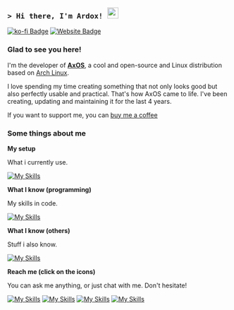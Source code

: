 <!-- List Of Websites-->
[AxOS]: https://www.axos-project.com
[Instagram]: https://instagram.com/lvardox
[github]: https://github.com/levraiardox
[gmail]: mailto:ardox@axos-project.com
[ko-fi]: https://ko-fi.com/ardox
[ardox]: https://lvardox.com
[discord]: https://discord.com/users/688359929475498030

### <samp>&gt; Hi there, I'm Ardox! <img src="https://media.giphy.com/media/hvRJCLFzcasrR4ia7z/giphy.gif" width="25"> </samp>

[![ko-fi Badge](https://img.shields.io/badge/-KoFi-ff5c5a?style=flat-square&logo=kofi&logoColor=white)][ko-fi]
[![Website Badge](https://img.shields.io/badge/Website-1d2128?style=flat-square&logo=google-chrome&logoColor=white)][ardox]

### Glad to see you here! &nbsp;


I'm the developer of [**AxOS**][AxOS], a cool and open-source and Linux distribution based on [Arch Linux](https://archlinux.org).

I love spending my time creating something that not only looks good but also perfectly usable and practical. That's how AxOS came to life. I've been creating, updating and maintaining it for the last 4 years.

If you want to support me, you can <a href="https://ko-fi.com/ardox">buy me a coffee</a>

### Some things about me
**My setup**

What i currently use.

[![My Skills](https://skillicons.dev/icons?i=arch,vscode,neovim,notion)](#)


**What I know (programming)**

My skills in code.

[![My Skills](https://skillicons.dev/icons?i=arduino,bash,c,css,html,java,js,lua,md,mysql,py,react,rust)](#)

**What I know (others)**

Stuff i also know.

[![My Skills](https://skillicons.dev/icons?i=ableton,androidstudio,atom,arch,bootstrap,codepen,debian,firebase,git,githubactions,linux,mint,nodejs,notion,npm,raspberrypi,replit,stackoverflow,svg,ubuntu,vim,vscodium,windows)](#)

**Reach me (click on the icons)**

You can ask me anything, or just chat with me. Don't hesitate!

[![My Skills](https://skillicons.dev/icons?i=instagram)][Instagram]
[![My Skills](https://skillicons.dev/icons?i=discord)][discord]
[![My Skills](https://skillicons.dev/icons?i=github)][github]
[![My Skills](https://skillicons.dev/icons?i=gmail)][gmail]

